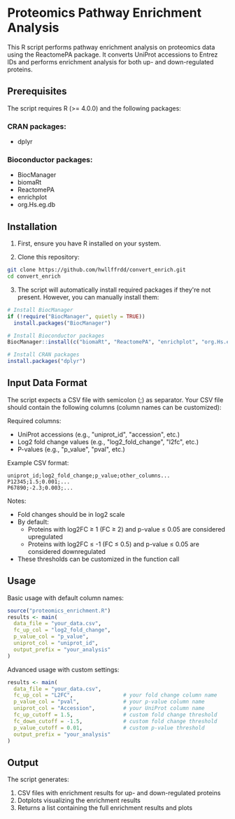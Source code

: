 # Proteomics Pathway Enrichment Analysis

This R script performs pathway enrichment analysis on proteomics data using the ReactomePA package. It converts UniProt accessions to Entrez IDs and performs enrichment analysis for both up- and down-regulated proteins.

## Prerequisites

The script requires R (>= 4.0.0) and the following packages:

### CRAN packages:
- dplyr

### Bioconductor packages:
- BiocManager
- biomaRt
- ReactomePA
- enrichplot
- org.Hs.eg.db

## Installation

1. First, ensure you have R installed on your system.

2. Clone this repository:
```bash
git clone https://github.com/hwllffrdd/convert_enrich.git
cd convert_enrich
```

3. The script will automatically install required packages if they're not present. However, you can manually install them:

```R
# Install BiocManager
if (!require("BiocManager", quietly = TRUE))
  install.packages("BiocManager")

# Install Bioconductor packages
BiocManager::install(c("biomaRt", "ReactomePA", "enrichplot", "org.Hs.eg.db"))

# Install CRAN packages
install.packages("dplyr")
```

## Input Data Format

The script expects a CSV file with semicolon (;) as separator. Your CSV file should contain the following columns (column names can be customized):

Required columns:
- UniProt accessions (e.g., "uniprot_id", "accession", etc.)
- Log2 fold change values (e.g., "log2_fold_change", "l2fc", etc.)
- P-values (e.g., "p_value", "pval", etc.)

Example CSV format:
```csv
uniprot_id;log2_fold_change;p_value;other_columns...
P12345;1.5;0.001;...
P67890;-2.3;0.003;...
```

Notes:
- Fold changes should be in log2 scale
- By default:
  - Proteins with log2FC ≥ 1 (FC ≥ 2) and p-value ≤ 0.05 are considered upregulated
  - Proteins with log2FC ≤ -1 (FC ≤ 0.5) and p-value ≤ 0.05 are considered downregulated
- These thresholds can be customized in the function call

## Usage

Basic usage with default column names:
```R
source("proteomics_enrichment.R")
results <- main(
  data_file = "your_data.csv",
  fc_up_col = "log2_fold_change",
  p_value_col = "p_value",
  uniprot_col = "uniprot_id",
  output_prefix = "your_analysis"
)
```

Advanced usage with custom settings:
```R
results <- main(
  data_file = "your_data.csv",
  fc_up_col = "L2FC",                # your fold change column name
  p_value_col = "pval",              # your p-value column name
  uniprot_col = "Accession",         # your UniProt column name
  fc_up_cutoff = 1.5,                # custom fold change threshold
  fc_down_cutoff = -1.5,             # custom fold change threshold
  p_value_cutoff = 0.01,             # custom p-value threshold
  output_prefix = "your_analysis"
)
```

## Output

The script generates:
1. CSV files with enrichment results for up- and down-regulated proteins
2. Dotplots visualizing the enrichment results
3. Returns a list containing the full enrichment results and plots
